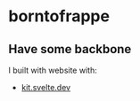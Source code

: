 # borntofrappe

## Have some backbone

I built with website with:

- [kit.svelte.dev](https://kit.svelte.dev)
